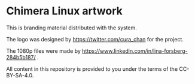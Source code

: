 # Chimera Linux artwork

This is branding material distributed with the system.

The logo was designed by https://twitter.com/cura_chan
for the project.

The 1080p files were made by https://www.linkedin.com/in/lina-forsberg-284b5b187/ .

All content in this repository is provided to you under
the terms of the CC-BY-SA-4.0.
